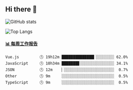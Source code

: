 ## Hi there 👋

![GitHub stats](https://github-readme-stats.orilight.top/api?username=orilights)

![Top Langs](https://github-readme-stats.orilight.top/api/top-langs/?username=orilights&layout=compact)

<!-- waka-box start -->
#### <a href="https://gist.github.com/92c8d5b388768c10efcba86e82b7c4fb" target="_blank">📊 每周工作报告</a>
```text
Vue.js         🕓 19h12m ██████████████▎░░░░░░░░ 62.0%
JavaScript     🕓 10h34m ███████▊░░░░░░░░░░░░░░░ 34.1%
JSON           🕓 12m    ▏░░░░░░░░░░░░░░░░░░░░░░  0.7%
Other          🕓 9m     ░░░░░░░░░░░░░░░░░░░░░░░  0.5%
TypeScript     🕓 9m     ░░░░░░░░░░░░░░░░░░░░░░░  0.5%
```
<!-- Powered by https://github.com/journey-ad/waka-box-go . -->
<!-- waka-box end -->
